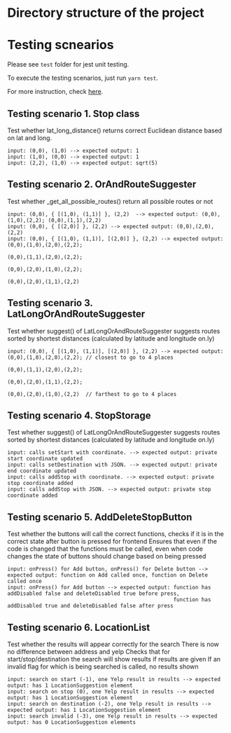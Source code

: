 # Directory structure of the project

# Testing scnearios
Please see `test` folder for jest unit testing.

To execute the testing scenarios, just run `yarn test`.

For more instruction, check [here](https://jestjs.io/docs/en/getting-started.html).


## Testing scenario 1. Stop class
Test whether lat_long_distance() returns correct Euclidean distance based on lat and long.

```
input: (0,0), (1,0) --> expected output: 1
input: (1,0), (0,0) --> expected output: 1
input: (2,2), (1,0) --> expected output: sqrt(5)
```

## Testing scenario 2. OrAndRouteSuggester
Test whether _get_all_possible_routes() return all possible routes or not

```
input: (0,0), { [(1,0), (1,1)] }, (2,2)  --> expected output: (0,0),(1,0),(2,2); (0,0),(1,1),(2,2)
input: (0,0), { [(2,0)] }, (2,2) --> expected output: (0,0),(2,0),(2,2)
input: (0,0), { [(1,0), (1,1)], [(2,0)] }, (2,2) --> expected output: (0,0),(1,0),(2,0),(2,2); 
                                                                      (0,0),(1,1),(2,0),(2,2); 
                                                                      (0,0),(2,0),(1,0),(2,2); 
                                                                      (0,0),(2,0),(1,1),(2,2)
```

## Testing scenario 3. LatLongOrAndRouteSuggester
Test whether suggest() of LatLongOrAndRouteSuggester suggests routes sorted by shortest distances (calculated by latitude and longitude on.ly)

```
input: (0,0), { [(1,0), (1,1)], [(2,0)] }, (2,2) --> expected output: (0,0),(1,0),(2,0),(2,2); // closest to go to 4 places
                                                                      (0,0),(1,1),(2,0),(2,2); 
                                                                      (0,0),(2,0),(1,1),(2,2); 
                                                                      (0,0),(2,0),(1,0),(2,2)  // farthest to go to 4 places
```
## Testing scenario 4. StopStorage
Test whether suggest() of LatLongOrAndRouteSuggester suggests routes sorted by shortest distances (calculated by latitude and longitude on.ly)

```
input: calls setStart with coordinate. --> expected output: private start coordinate updated
input: calls setDestination with JSON. --> expected output: private end coordinate updated
input: calls addStop with coordinate. --> expected output: private stop coordinate added
input: calls addStop with JSON. --> expected output: private stop coordinate added
```

## Testing scenario 5. AddDeleteStopButton
Test whether the buttons will call the correct functions, checks if it is in the correct state after button is pressed for frontend
Ensures that even if the code is changed that the functions must be called, even when code changes the state of buttons should change based on being pressed

```
input: onPress() for Add button, onPress() for Delete button --> expected output: function on Add called once, function on Delete called once
input: onPress() for Add button --> expected output: function has addDisabled false and deleteDisabled true before press,
                                                     function has addDisabled true and deleteDisabled false after press

```
## Testing scenario 6. LocationList
Test whether the results will appear correctly for the search
There is now no difference between address and yelp
Checks that for start/stop/destination the search will show results if results are given
If an invalid flag for which is being searched is called, no results shown

```
input: search on start (-1), one Yelp result in results --> expected output: has 1 LocationSuggestion element
input: search on stop (0), one Yelp result in results --> expected output: has 1 LocationSuggestion element
input: search on destination (-2), one Yelp result in results --> expected output: has 1 LocationSuggestion element
input: search invalid (-3), one Yelp result in results --> expected output: has 0 LocationSuggestion elements

```
